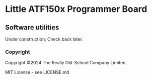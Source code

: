 # Little ATF150x Programmer Board
## Software utilities

Under construction; Check back later.

### Copyright

Copyright ©2024 The Really Old-School Company Limited.

MIT License - see LICENSE.md
